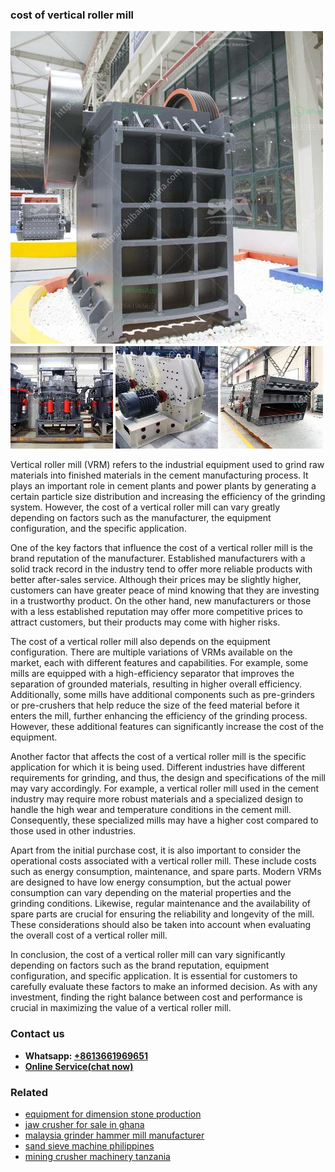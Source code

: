 <h3>cost of vertical roller mill</h3><img src='1706755647.jpg' alt=''><p>Vertical roller mill (VRM) refers to the industrial equipment used to grind raw materials into finished materials in the cement manufacturing process. It plays an important role in cement plants and power plants by generating a certain particle size distribution and increasing the efficiency of the grinding system. However, the cost of a vertical roller mill can vary greatly depending on factors such as the manufacturer, the equipment configuration, and the specific application.</p><p>One of the key factors that influence the cost of a vertical roller mill is the brand reputation of the manufacturer. Established manufacturers with a solid track record in the industry tend to offer more reliable products with better after-sales service. Although their prices may be slightly higher, customers can have greater peace of mind knowing that they are investing in a trustworthy product. On the other hand, new manufacturers or those with a less established reputation may offer more competitive prices to attract customers, but their products may come with higher risks.</p><p>The cost of a vertical roller mill also depends on the equipment configuration. There are multiple variations of VRMs available on the market, each with different features and capabilities. For example, some mills are equipped with a high-efficiency separator that improves the separation of grounded materials, resulting in higher overall efficiency. Additionally, some mills have additional components such as pre-grinders or pre-crushers that help reduce the size of the feed material before it enters the mill, further enhancing the efficiency of the grinding process. However, these additional features can significantly increase the cost of the equipment.</p><p>Another factor that affects the cost of a vertical roller mill is the specific application for which it is being used. Different industries have different requirements for grinding, and thus, the design and specifications of the mill may vary accordingly. For example, a vertical roller mill used in the cement industry may require more robust materials and a specialized design to handle the high wear and temperature conditions in the cement mill. Consequently, these specialized mills may have a higher cost compared to those used in other industries.</p><p>Apart from the initial purchase cost, it is also important to consider the operational costs associated with a vertical roller mill. These include costs such as energy consumption, maintenance, and spare parts. Modern VRMs are designed to have low energy consumption, but the actual power consumption can vary depending on the material properties and the grinding conditions. Likewise, regular maintenance and the availability of spare parts are crucial for ensuring the reliability and longevity of the mill. These considerations should also be taken into account when evaluating the overall cost of a vertical roller mill.</p><p>In conclusion, the cost of a vertical roller mill can vary significantly depending on factors such as the brand reputation, equipment configuration, and specific application. It is essential for customers to carefully evaluate these factors to make an informed decision. As with any investment, finding the right balance between cost and performance is crucial in maximizing the value of a vertical roller mill.</p><h3>Contact us</h3><ul><li><strong>Whatsapp:&nbsp;<a href="https://wa.me/8613661969651">+8613661969651</a></strong></li><li><a href="https://swt.shibang-china.com/?git&amp;zhl&amp;cost of vertical roller mill"><strong>Online Service(chat now)</strong></a></li></ul><h3>Related</h3><ul><li><a href='equipment for dimension stone production.md'>equipment for dimension stone production</a></li><li><a href='jaw crusher for sale in ghana.md'>jaw crusher for sale in ghana</a></li><li><a href='malaysia grinder hammer mill manufacturer.md'>malaysia grinder hammer mill manufacturer</a></li><li><a href='sand sieve machine philippines.md'>sand sieve machine philippines</a></li><li><a href='mining crusher machinery tanzania.md'>mining crusher machinery tanzania</a></li></ul>